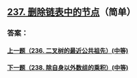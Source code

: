 ## [237. 删除链表中的节点](https://leetcode-cn.com/problems/delete-node-in-a-linked-list/)（简单）





### 答案：



#### [上一题（236. 二叉树的最近公共祖先）(中等)](https://github.com/sdwwld/leetCode/blob/master/src/main/java/com/wld/java/leetcode/leetCode0236.md)

#### [下一题（238. 除自身以外数组的乘积）(中等)](https://github.com/sdwwld/leetCode/blob/master/src/main/java/com/wld/java/leetcode/leetCode0238.md)